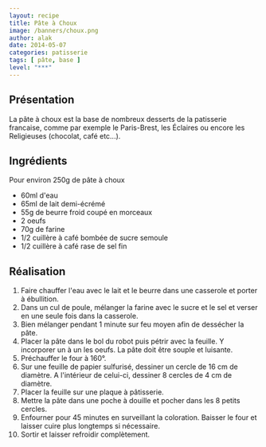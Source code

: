 ```yaml
---
layout: recipe
title: Pâte à Choux
image: /banners/choux.png
author: alak
date: 2014-05-07
categories: patisserie
tags: [ pâte, base ]
level: "***"
---
```


## Présentation

La pâte à choux est la base de nombreux desserts de la patisserie francaise, comme par exemple le Paris-Brest,
les Éclaires ou encore les Religieuses (chocolat, café etc...).


## Ingrédients

Pour environ 250g de pâte à choux

* 60ml d'eau
* 65ml de lait demi-écrémé
* 55g de beurre froid coupé en morceaux
* 2 oeufs
* 70g de farine
* 1/2 cuillère à café bombée de sucre semoule
* 1/2 cuillère à café rase de sel fin


## Réalisation

1. Faire chauffer l'eau avec le lait et le beurre dans une casserole et porter à ébullition.
2. Dans un cul de poule, mélanger la farine avec le sucre et le sel et verser en une seule fois dans la casserole.
3. Bien mélanger pendant 1 minute sur feu moyen afin de dessécher la pâte.
4. Placer la pâte dans le bol du robot puis pétrir avec la feuille. Y incorporer un à un les oeufs. La pâte doit être souple et luisante.
5. Préchauffer le four à 160°.
6. Sur une feuille de papier sulfurisé, dessiner un cercle de 16 cm de diamètre. A l'intérieur de celui-ci, dessiner 8 cercles de 4 cm de diamètre.
7. Placer la feuille sur une plaque à pâtisserie.
8. Mettre la pâte dans une poche à douille et pocher dans les 8 petits cercles.
9. Enfourner pour 45 minutes en surveillant la coloration. Baisser le four et laisser cuire plus longtemps si nécessaire.
10. Sortir et laisser refroidir complètement.
